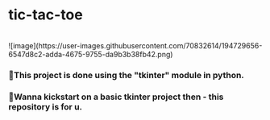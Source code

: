 <h1>tic-tac-toe</h1><br>
![image](https://user-images.githubusercontent.com/70832614/194729656-6547d8c2-adda-4675-9755-da9b3b38fb42.png)


<h3>📌This project is done using the "tkinter" module in python.</h3>

<h3>💯Wanna kickstart on a basic tkinter project then - this repository is for u.</h3>
